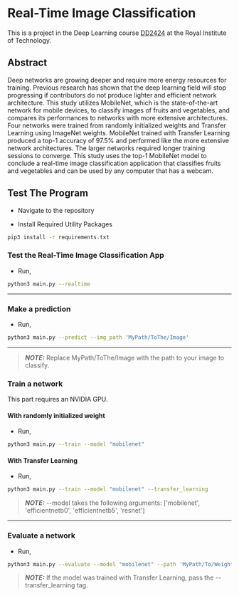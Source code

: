 # Real-Time Image Classification
 

This is a project in the Deep Learning course [DD2424](https://www.kth.se/student/kurser/kurs/DD2424?l=en) at the Royal Institute of Technology. 

## Abstract


Deep networks are growing deeper and require more energy resources for training. Previous research has shown that the deep learning field will stop progressing if contributors do not produce lighter and efficient network architecture. This study utilizes MobileNet, which is the state-of-the-art network for mobile devices, to classify images of fruits and vegetables, and compares its performances to networks with more extensive architectures. Four networks were trained from randomly initialized weights and Transfer Learning using ImageNet weights. MobileNet trained with Transfer Learning produced a top-1 accuracy of 97.5% and performed like the more extensive network architectures. The larger networks required longer training sessions to converge. This study uses the top-1 MobileNet model to conclude a real-time image classification application that classifies fruits and vegetables and can be used by any computer that has a webcam.

## Test The Program

* Navigate to the repository

* Install Required Utility Packages
```bash
pip3 install -r requirements.txt
```

### Test the Real-Time Image Classification App

* Run,

```bash
python3 main.py --realtime 
```
----
### Make a prediction

* Run,

```bash
python3 main.py --predict --img_path 'MyPath/ToThe/Image'
```
-----
> **_NOTE:_** Replace MyPath/ToThe/Image with the path to your image to classify. 

### Train a network
This part requires an NVIDIA GPU.
#### With randomly initialized weight

* Run,

```bash
python3 main.py --train --model "mobilenet" 
```
#### With Transfer Learning

* Run,

```bash
python3 main.py --train --model "mobilenet" --transfer_learning
```
> **_NOTE:_**  --model takes the following arguments: ['mobilenet', 'efficientnetb0', 'efficientnetb5', 'resnet']

----

### Evaluate a network

* Run,

```bash
python3 main.py --evaluate --model "mobilenet" --path 'MyPath/To/Weights'
```
> **_NOTE:_**  If the model was trained with Transfer Learning, pass the --transfer_learning tag.
